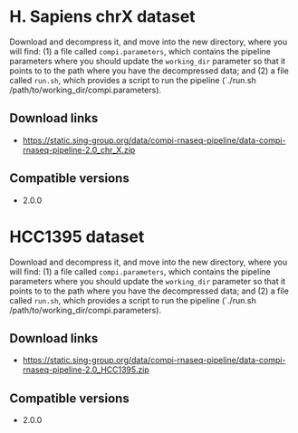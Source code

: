 # H. Sapiens chrX dataset

Download and decompress it, and move into the new directory, where you will find: (1) a file called `compi.parameters`, which contains the pipeline parameters where you should update the `working_dir` parameter so that it points to to the path where you have the decompressed data; and (2) a file called `run.sh`, which provides a script to run the pipeline (`./run.sh /path/to/working_dir/compi.parameters).

## Download links

- https://static.sing-group.org/data/compi-rnaseq-pipeline/data-compi-rnaseq-pipeline-2.0_chr_X.zip

## Compatible versions

- 2.0.0

# HCC1395 dataset

Download and decompress it, and move into the new directory, where you will find: (1) a file called `compi.parameters`, which contains the pipeline parameters where you should update the `working_dir` parameter so that it points to to the path where you have the decompressed data; and (2) a file called `run.sh`, which provides a script to run the pipeline (`./run.sh /path/to/working_dir/compi.parameters).

## Download links

- https://static.sing-group.org/data/compi-rnaseq-pipeline/data-compi-rnaseq-pipeline-2.0_HCC1395.zip

## Compatible versions

- 2.0.0
